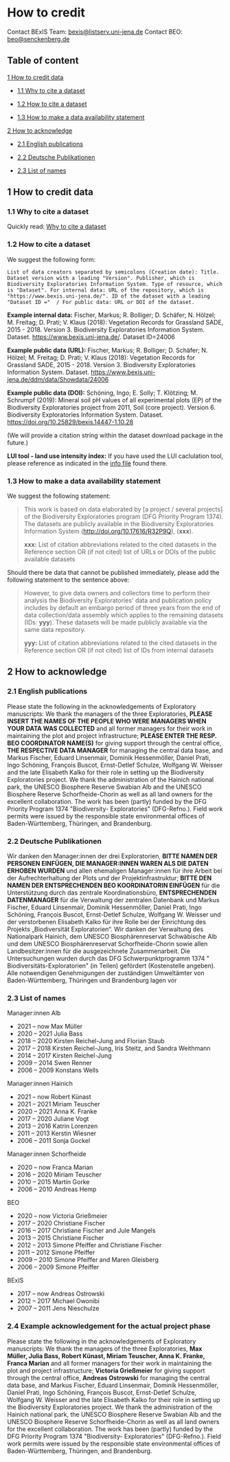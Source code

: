 # How to credit

Contact BExIS Team: <bexis@listserv.uni-jena.de>
Contact BEO: <beo@senckenberg.de>


## Table of content

[1 How to credit data](#1-how-to-credit-data)

- [1.1 Why to cite a dataset](#1.1-why-to-cite-a-dataset)

- [1.2 How to cite a dataset](#1.2-how-to-cite-a-dataset)

- [1.3 How to make a data availability statement](#1.3-how-to-make-a-data-availability-statement)

[2 How to acknowledge](#2-how-to-acknowledge)

- [2.1 English publications](#2.1-English-publications)

- [2.2 Deutsche Publikationen](#2.2-Deutsche-Publikationen)

- [2.3 List of names](#2.3-List-of-names)


## 1 How to credit data

### 1.1 Why to cite a dataset
Quickly read: [Why to cite a dataset](https://datacite.org/cite-your-data.html)


### 1.2 How to cite a dataset

We suggest the following form:

`List of data creators separated by semicolons (Creation date): Title. Dataset version with a leading "Version". Publisher, which is Biodiversity Exploratories Information System. Type of resource, which is "Dataset". For internal data: URL of the repository, which is "https://www.bexis.uni-jena.de/". ID of the dataset with a leading "Dataset ID ="  / For public data: URL or DOI of the dataset.`

**Example internal data:** Fischer, Markus; R. Bolliger; D. Schäfer; N. Hölzel; M. Freitag; D. Prati; V. Klaus (2018): Vegetation Records for Grassland SADE, 2015 - 2018. Version 3. Biodiversity Exploratories Information System. Dataset. https://www.bexis.uni-jena.de/. Dataset ID=24006

**Example public data (URL):** Fischer, Markus; R. Bolliger; D. Schäfer; N. Hölzel; M. Freitag; D. Prati; V. Klaus (2018): Vegetation Records for Grassland SADE, 2015 - 2018. Version 3. Biodiversity Exploratories Information System. Dataset. https://www.bexis.uni-jena.de/ddm/data/Showdata/24006

**Example public data (DOI):** Schöning, Ingo; E. Solly; T. Klötzing; M. Schrumpf (2019): Mineral soil pH values of all experimental plots (EP) of the Biodiversity Exploratories project from 2011, Soil (core project). Version 6. Biodiversity Exploratories Information System. Dataset. https://doi.org/10.25829/bexis.14447-1.10.28

(We will provide a citation string within the dataset download package in the future.)

**LUI tool - land use intensity index:** If you have used the LUI caclulation tool, please reference as indicated in the [info file](https://www.bexis.uni-jena.de/LUI/main/DownloadPDF?fileName=LUI-citation.pdf) found there.

### 1.3 How to make a data availability statement

We suggest the following statement:

> This work is based on data elaborated by [a project / several projects] of the Biodiversity Exploratories program (DFG Priority Program 1374). The datasets are publicly available in the Biodiversity Exploratories Information System (http://doi.org/10.17616/R32P9Q), (**xxx**). 
>
> **xxx:** List of citation abbreviations related to the cited datasets in the Reference section OR (if not cited) list of URLs or DOIs of the public available datasets 

Should there be data that cannot be published immediately, please add the following statement to the sentence above:

> However, to give data owners and collectors time to perform their analysis the Biodiversity Exploratories' data and publication policy includes by default an embargo period of three years from the end of data collection/data assembly which applies to the remaining datasets (IDs: **yyy**). These datasets will be made publicly available via the same data repository.
>
> **yyy:** List of citation abbreviations related to the cited datasets in the Reference section OR (if not cited) list of IDs from internal datasets


## 2 How to acknowledge

### 2.1 English publications

Please state the following in the acknowledgements of Exploratory manuscripts:
We thank the managers of the three Exploratories, **PLEASE INSERT THE NAMES OF THE PEOPLE WHO WERE MANAGERS WHEN YOUR DATA WAS COLLECTED** and all former managers for their work in maintaining the plot and project infrastructure; **PLEASE ENTER THE RESP. BEO COORDINATOR NAME(S)** for giving support through the central office, **THE RESPECTIVE DATA MANAGER** for managing the central data base, and Markus Fischer, Eduard Linsenmair, Dominik Hessenmöller, Daniel Prati, Ingo Schöning, François Buscot, Ernst-Detlef Schulze, Wolfgang W. Weisser and the late Elisabeth Kalko for their role in setting up the Biodiversity Exploratories project. We thank the administration of the Hainich national park, the UNESCO Biosphere Reserve Swabian Alb and the UNESCO Biosphere Reserve Schorfheide-Chorin as well as all land owners for the excellent collaboration. The work has been (partly) funded by the DFG Priority Program 1374 "Biodiversity- Exploratories" (DFG-Refno.). Field work permits were issued by the responsible state environmental offices of Baden-Württemberg, Thüringen, and Brandenburg.

### 2.2 Deutsche Publikationen

Wir danken den Manager:innen der drei Exploratorien, **BITTE NAMEN DER PERSONEN EINFÜGEN, DIE MANAGER:INNEN WAREN ALS DIE DATEN ERHOBEN WURDEN** und allen ehemaligen Manager:innen für ihre Arbeit bei der Aufrechterhaltung der Plots und der Projektinfrastruktur; **BITTE DEN NAMEN DER ENTSPRECHENDEN BEO KOORDINATORIN EINFÜGEN** für die Unterstützung durch das zentrale Koordinationsbüro, **ENTSPRECHENDEN DATENMANAGER** für die Verwaltung der zentralen Datenbank und Markus Fischer, Eduard Linsenmair, Dominik Hessenmöller, Daniel Prati, Ingo Schöning, François Buscot, Ernst-Detlef Schulze, Wolfgang W. Weisser und der verstorbenen Elisabeth Kalko für ihre Rolle bei der Einrichtung des Projekts „Biodiversität Exploratorien“. Wir danken der Verwaltung des Nationalpark Hainich, dem UNESCO Biosphärenreservat Schwäbische Alb und dem UNESCO Biosphärenreservat Schorfheide-Chorin sowie allen Landbesitzer:innen für die ausgezeichnete Zusammenarbeit.
Die Untersuchungen wurden durch das DFG Schwerpunktprogramm 1374 " Biodiversitäts-Exploratorien" (in Teilen) gefördert (Kostenstelle angeben). Alle notwendigen Genehmigungen der zuständigen Umweltämter von Baden-Württemberg, Thüringen und
Brandenburg lagen vor


### 2.3 List of names

Manager:innen Alb
- 2021 – now Max Müller
- 2020 – 2021 Julia Bass
- 2018 – 2020 Kirsten Reichel-Jung and Florian Staub
- 2017 – 2018 Kirsten Reichel-Jung, Iris Steitz, and Sandra Weithmann
- 2014 – 2017 Kirsten Reichel-Jung
- 2009 – 2014 Swen Renner
- 2006 – 2009 Konstans Wells


Manager:innen Hainich
- 2021 – now Robert Künast
- 2021 – 2021 Miriam Teuscher
- 2020 – 2021 Anna K. Franke
- 2017 – 2020 Juliane Vogt
- 2013 – 2016 Katrin Lorenzen
- 2011 – 2013 Kerstin Wiesner
- 2006 – 2011 Sonja Gockel

Manager:innen Schorfheide
- 2020 – now Franca Marian
- 2016 – 2020 Miriam Teuscher
- 2010 – 2015 Martin Gorke
- 2006 – 2010 Andreas Hemp

BEO
- 2020 – now Victoria Grießmeier
- 2017 – 2020 Christiane Fischer
- 2016 – 2017 Christiane Fischer and Jule Mangels
- 2013 – 2015 Christiane Fischer
- 2012 – 2013 Simone Pfeiffer and Christiane Fischer
- 2011 – 2012 Simone Pfeiffer
- 2009 – 2010 Simone Pfeiffer and Maren Gleisberg
- 2006 – 2009 Simone Pfeiffer


BExIS
- 2017 – now Andreas Ostrowski
- 2012 – 2017 Michael Owonibi
- 2007 – 2011 Jens Nieschulze

### 2.4 Example acknowledgement for the actual project phase

Please state the following in the acknowledgements of Exploratory manuscripts:
We thank the managers of the three Exploratories, **Max Müller, Julia Bass, Robert Künast, Miriam Teuscher, Anna K. Franke, Franca Marian** and all former managers for their work in maintaining the plot and project infrastructure; **Victoria Grießmeier** for giving support through the central office, **Andreas Ostrowski** for managing the central data base, and Markus Fischer, Eduard Linsenmair, Dominik Hessenmöller, Daniel Prati, Ingo Schöning, François Buscot, Ernst-Detlef Schulze, Wolfgang W. Weisser and the late Elisabeth Kalko for their role in setting up the Biodiversity Exploratories project. We thank the administration of the Hainich national park, the UNESCO Biosphere Reserve Swabian Alb and the UNESCO Biosphere Reserve Schorfheide-Chorin as well as all land owners for the excellent collaboration. The work has been (partly) funded by the DFG Priority Program 1374 "Biodiversity- Exploratories" (DFG-Refno.). Field work permits were issued by the responsible state environmental offices of Baden-Württemberg, Thüringen, and Brandenburg.
